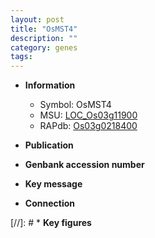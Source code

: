 ```yaml
---
layout: post
title: "OsMST4"
description: ""
category: genes
tags: 
---
```


* **Information**  
    + Symbol: OsMST4  
    + MSU: [LOC_Os03g11900](http://rice.uga.edu/cgi-bin/ORF_infopage.cgi?orf=LOC_Os03g11900)  
    + RAPdb: [Os03g0218400](http://rapdb.dna.affrc.go.jp/viewer/gbrowse_details/irgsp1?name=Os03g0218400)  

* **Publication**  

* **Genbank accession number**  

* **Key message**  

* **Connection**  

[//]: # * **Key figures**  


